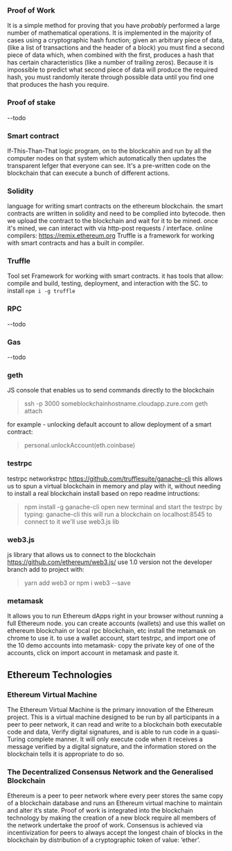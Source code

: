 ### Proof of Work
It is a simple method for proving that you have *probably* performed a large number of mathematical operations. It is implemented in the majority of cases using a cryptographic hash function; given an arbitrary piece of data, (like a list of transactions and the header of a block) you must find a second piece of data which, when combined with the first, produces a hash that has certain characteristics (like a number of trailing zeros). Because it is impossible to predict what second piece of data will produce the required hash, you must randomly iterate through possible data until you find one that produces the hash you require.

### Proof of stake
--todo


### Smart contract

If-This-Than-That logic program, on to the blockcahin and run by all the computer nodes on that system which automatically then updates the transparent lefger that everyone can see.
It's a pre-written code on the blockchain that can execute a bunch of different actions.

### Solidity
language for writing smart contracts on the ethereum blockchain.
the smart contracts are written in solidity and need to be complied into bytecode. then we upload the contract to the blockchain and wait for it to be mined. once it's mined, we can interact with via http-post requests / interface.
online compilers: https://remix.ethereum.org
Truffle is a framework for working with smart contracts and has a built in compiler. 

### Truffle
Tool set Framework for working with smart contracts. it has tools that allow: compile and build, testing, deployment, and interaction with the SC.
to install
```npm i -g truffle```

### RPC
--todo

### Gas
--todo

### geth
JS console that enables us to send commands directly to the blockchain

> ssh -p 3000 someblockchainhostname.cloudapp.zure.com
> geth attach

for example - unlocking default account to allow deployment of a smart contract:

> personal.unlockAccount(eth.coinbase)

### testrpc
testrpc networkstrpc
https://github.com/trufflesuite/ganache-cli
this allows us to spun a virtual blockchain in memory and play with it, without needing to install a real blockchain
install based on repo readme intructions:
>npm install -g ganache-cli
open new terminal and start the testrpc by typing:
>ganache-cli
this will run a blockchain on localhost:8545
to connect to it we'll use web3.js lib


### web3.js
js library that allows us to connect to the blockchain
https://github.com/ethereum/web3.js/
use 1.0 version not the developer branch
add to project with:
>yarn add web3
or
>npm i web3 --save


### metamask
It allows you to run Ethereum dApps right in your browser without running a full Ethereum node.
you can create accounts (wallets) and use this wallet on ethereum blockchain or local rpc blockchain, etc
install the metamask on chrome to use it.
to use a wallet account, start testrpc, and import one of the 10 demo accounts into metamask- copy the private key of one of the accounts, click on import account in metamask and paste it.



## Ethereum Technologies

### Ethereum Virtual Machine

The Ethereum Virtual Machine is the primary innovation of the Ethereum project. This is a virtual machine designed to be run by all participants in a peer to peer network, it can read and write to a blockchain both executable code and data, Verify digital signatures, and is able to run code in a quasi-Turing complete manner. It will only execute code when it receives a message verified by a digital signature, and the information stored on the blockchain tells it is appropriate to do so.

### The Decentralized Consensus Network and the Generalised Blockchain

Ethereum is a peer to peer network where every peer stores the same copy of a blockchain database and runs an Ethereum virtual machine to maintain and alter it’s state. Proof of work is integrated into the blockchain technology by making the creation of a new block require all members of the network undertake the proof of work. Consensus is achieved via incentivization for peers to always accept the longest chain of blocks in the blockchain by distribution of a cryptographic token of value: ‘ether’.

